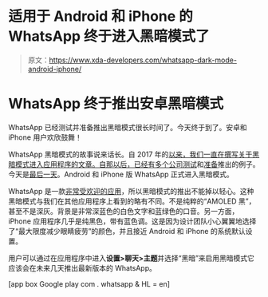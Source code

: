 # 适用于 Android 和 iPhone 的 WhatsApp 终于进入黑暗模式了

> 原文：<https://www.xda-developers.com/whatsapp-dark-mode-android-iphone/>

# WhatsApp 终于推出安卓黑暗模式

WhatsApp 已经测试并准备推出黑暗模式很长时间了。今天终于到了。安卓和 iPhone 用户欢欣鼓舞！

WhatsApp 黑暗模式的故事说来话长。自 2017 年的[以来，我们一直在撰写关于黑暗模式进入应用程序的文章。自那以后，已经有多个公司](https://www.xda-developers.com/whatsapp-dark-mode-swipe-to-reply-android/)[测试](https://www.xda-developers.com/whatsapp-beta-21982-test-dark-mode-android/)和[准备](https://www.xda-developers.com/latest-whatsapp-beta-adds-dark-theme/)推出的例子。今天是[最后一天](https://blog.whatsapp.com/10000667/Dark-mode-now-available-for-iPhone-and-Android%E2%80%AC)。Android 和 iPhone 版 WhatsApp 正式进入黑暗模式。

WhatsApp 是一款[非常受欢迎的应用](https://www.xda-developers.com/whatsapp-over-two-billion-users/)，所以黑暗模式的推出不能掉以轻心。这种黑暗模式与我们在其他应用程序上看到的略有不同。不是纯粹的“AMOLED 黑”，甚至不是深灰。背景是非常深蓝色的白色文字和蓝绿色的口音。另一方面，iPhone 应用程序几乎是纯黑色，带有蓝色调。这是因为设计团队小心翼翼地选择了“最大限度减少眼睛疲劳”的颜色，并且接近 Android 和 iPhone 的系统默认设置。

用户可以通过在应用程序中进入**设置>聊天>主题**并选择“黑暗”来启用黑暗模式它应该会在未来几天推出最新版本的 WhatsApp。

[app box Google play com . whatsapp & HL = en]